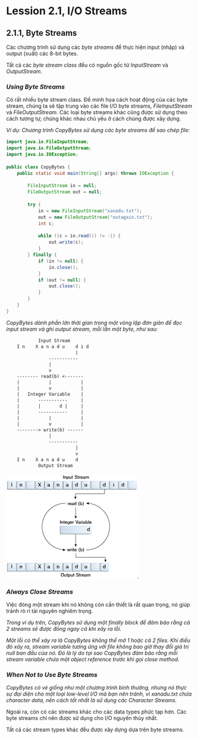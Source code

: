 # Lession 2.1, I/O Streams

## 2.1.1, Byte Streams

Các chương trình sử dụng các *byte streams* để thực hiện input (nhập) và output (xuất) các 8-bit bytes. 

Tất cả các *byte stream class* đều có nguồn gốc từ *InputStream* và *OutputStream*.


### *Using Byte Streams*

Có rất nhiều byte stream class. Để minh họa cách hoạt động của các byte stream, chúng ta sẽ tập trung vào các file I/O byte streams, *FileInputStream* và *FileOutputStream*. Các loại byte streams khác cũng được sử dụng theo cách tương tự; chúng khác nhau chủ yếu ở cách chúng được xây dựng.

*Ví dụ: Chương trình CopyBytes sử dụng các byte streams để sao chép file:*

```java
import java.io.FileInputStream;
import java.io.FileOutputStream;
import java.io.IOException;

public class CopyBytes {
    public static void main(String[] args) throws IOException {

        FileInputStream in = null;
        FileOutputStream out = null;

        try {
            in = new FileInputStream("xanadu.txt");
            out = new FileOutputStream("outagain.txt");
            int c;

            while ((c = in.read()) != -1) {
                out.write(c);
            }
        } finally {
            if (in != null) {
                in.close();
            }
            if (out != null) {
                out.close();
            }
        }
    }
}
```

*CopyBytes dành phần lớn thời gian trong một vòng lặp đơn giản để đọc input stream và ghi output stream, mỗi lần một byte, như sau:*

```
            Input Stream
    I n    X a n a d u    d i d 
                          |
                -----------
                |
                v
    -------- read(b) <-------
    |           |           |
    |           v           |
    |   Integer Variable    |
    |       -----------     |
    |       |       d |     |
    |       -----------     |
    |           |           |
    |           v           |
    --------> write(b) ------
                |
                -----------
                          |
                          v
    I n    X a n a d u    d
            Output Stream
```

![Simple byte stream input and output](./img/byteStream.gif).


### *Always Close Streams*

Việc đóng một stream khi nó không còn cần thiết là rất quan trọng, nó giúp tránh rò rỉ tài nguyên nghiêm trọng.

*Trong ví dụ trên, CopyBytes sử dụng một finally block để đảm bảo rằng cả 2 streams sẽ được đóng ngay cả khi xảy ra lỗi.* 

*Một lỗi có thể xảy ra là CopyBytes không thể mở 1 hoặc cả 2 files. Khi điều đó xảy ra, stream variable tương ứng với file không bao giờ thay đổi giá trị null ban đầu của nó. Đó là lý do tại sao CopyBytes đảm bảo rằng mỗi stream variable chứa một object reference trước khi gọi close method.*


### *When Not to Use Byte Streams*

*CopyBytes có vẻ giống như một chương trình bình thường, nhưng nó thực sự đại diện cho một loại low-level I/O mà bạn nên tránh, vì xanadu.txt chứa character data, nên cách tốt nhất là sử dụng các Character Streams.* 

Ngoài ra, còn có các streams khác cho các data types phức tạp hơn. Các byte streams chỉ nên được sử dụng cho I/O nguyên thủy nhất.

Tất cả các stream types khác đều được xây dựng dựa trên byte streams.